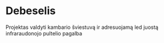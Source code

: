 # Debeselis
Projektas valdyti kambario šviestuvą ir adresuojamą led juostą infraraudonojo pultelio pagalba

